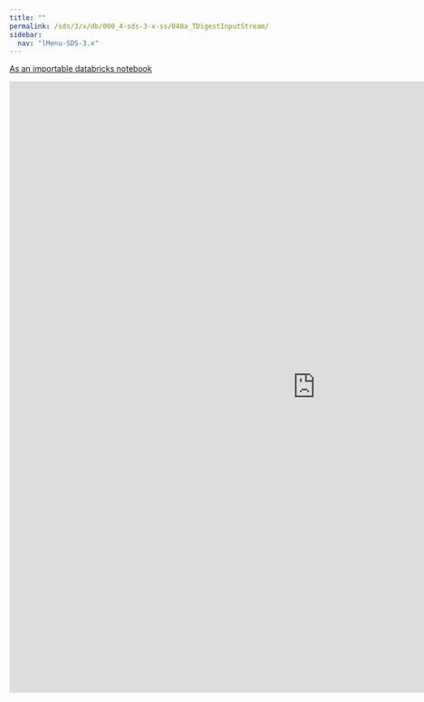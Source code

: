 ```yaml
---
title: ""
permalink: /sds/3/x/db/000_4-sds-3-x-ss/040a_TDigestInputStream/
sidebar:
  nav: "lMenu-SDS-3.x"
---
```


[As an importable databricks notebook](https://lamastex.github.io/scalable-data-science/sds/3/x/db/000_4-sds-3-x-ss/040a_TDigestInputStream.html)

<iframe src="https://lamastex.github.io/scalable-data-science/sds/3/x/db/000_4-sds-3-x-ss/040a_TDigestInputStream.html" width="1080" height="1080" frameborder="0"></iframe>
